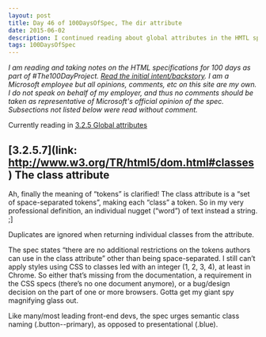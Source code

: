 ```yaml
---
layout: post
title: Day 46 of 100DaysOfSpec, The dir attribute
date: 2015-06-02
description: I continued reading about global attributes in the HMTL spec.
tags: 100DaysOfSpec
---
```


*I am reading and taking notes on the HTML specifications for 100 days as part of #The100DayProject. [Read the initial intent/backstory](http://melanie-richards.com/blog/100-day-project). I am a Microsoft employee but all opinions, comments, etc on this site are my own. I do not speak on behalf of my employer, and thus no comments should be taken as representative of Microsoft's official opinion of the spec. Subsections not listed below were read without comment.*

Currently reading in [3.2.5 Global attributes](http://www.w3.org/TR/html5/dom.html#global-attributes)

## [3.2.5.7](link: http://www.w3.org/TR/html5/dom.html#classes) The class attribute

Ah, finally the meaning of “tokens” is clarified! The class attribute is a “set of space-separated tokens”, making each “class” a token. So in my very professional definition, an individual nugget (“word”) of text instead a string. ;]

Duplicates are ignored when returning individual classes from the attribute.

The spec states “there are no additional restrictions on the tokens authors can use in the class attribute” other than being space-separated. I still can’t apply styles using CSS to classes led with an integer (1, 2, 3, 4), at least in Chrome. So either that’s missing from the documentation, a requirement in the CSS specs (there’s no one document anymore), or a bug/design decision on the part of one or more browsers. Gotta get my giant spy magnifying glass out.

Like many/most leading front-end devs, the spec urges semantic class naming (.button--primary), as opposed to presentational (.blue).